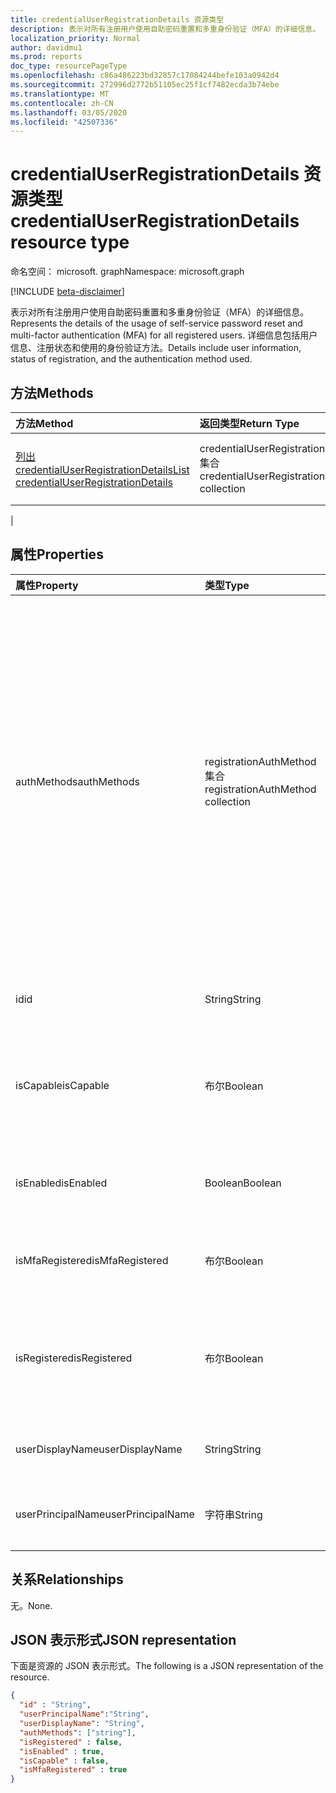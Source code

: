 ```yaml
---
title: credentialUserRegistrationDetails 资源类型
description: 表示对所有注册用户使用自助密码重置和多重身份验证（MFA）的详细信息。
localization_priority: Normal
author: davidmu1
ms.prod: reports
doc_type: resourcePageType
ms.openlocfilehash: c86a486223bd32857c17084244befe103a0942d4
ms.sourcegitcommit: 272996d2772b51105ec25f1cf7482ecda3b74ebe
ms.translationtype: MT
ms.contentlocale: zh-CN
ms.lasthandoff: 03/05/2020
ms.locfileid: "42507336"
---
```

# <a name="credentialuserregistrationdetails-resource-type"></a><span data-ttu-id="d50e3-103">credentialUserRegistrationDetails 资源类型</span><span class="sxs-lookup"><span data-stu-id="d50e3-103">credentialUserRegistrationDetails resource type</span></span>

<span data-ttu-id="d50e3-104">命名空间： microsoft. graph</span><span class="sxs-lookup"><span data-stu-id="d50e3-104">Namespace: microsoft.graph</span></span>

[!INCLUDE [beta-disclaimer](../../includes/beta-disclaimer.md)]

<span data-ttu-id="d50e3-105">表示对所有注册用户使用自助密码重置和多重身份验证（MFA）的详细信息。</span><span class="sxs-lookup"><span data-stu-id="d50e3-105">Represents the details of the usage of self-service password reset and multi-factor authentication (MFA) for all registered users.</span></span> <span data-ttu-id="d50e3-106">详细信息包括用户信息、注册状态和使用的身份验证方法。</span><span class="sxs-lookup"><span data-stu-id="d50e3-106">Details include user information, status of registration, and the authentication method used.</span></span>

## <a name="methods"></a><span data-ttu-id="d50e3-107">方法</span><span class="sxs-lookup"><span data-stu-id="d50e3-107">Methods</span></span>

| <span data-ttu-id="d50e3-108">方法</span><span class="sxs-lookup"><span data-stu-id="d50e3-108">Method</span></span>       | <span data-ttu-id="d50e3-109">返回类型</span><span class="sxs-lookup"><span data-stu-id="d50e3-109">Return Type</span></span> | <span data-ttu-id="d50e3-110">说明</span><span class="sxs-lookup"><span data-stu-id="d50e3-110">Description</span></span> |
|:-------------|:------------|:------------|
| [<span data-ttu-id="d50e3-111">列出 credentialUserRegistrationDetails</span><span class="sxs-lookup"><span data-stu-id="d50e3-111">List credentialUserRegistrationDetails</span></span>](../api/reportroot-list-credentialuserregistrationdetails.md) | <span data-ttu-id="d50e3-112">credentialUserRegistrationDetails 集合</span><span class="sxs-lookup"><span data-stu-id="d50e3-112">credentialUserRegistrationDetails collection</span></span> | <span data-ttu-id="d50e3-113">获取给定租户的[credentialUserRegistrationDetails](../resources/credentialuserregistrationdetails.md)对象的列表。</span><span class="sxs-lookup"><span data-stu-id="d50e3-113">Get a list of [credentialUserRegistrationDetails](../resources/credentialuserregistrationdetails.md) objects for a given tenant.</span></span>
 |

## <a name="properties"></a><span data-ttu-id="d50e3-114">属性</span><span class="sxs-lookup"><span data-stu-id="d50e3-114">Properties</span></span>

| <span data-ttu-id="d50e3-115">属性</span><span class="sxs-lookup"><span data-stu-id="d50e3-115">Property</span></span>     | <span data-ttu-id="d50e3-116">类型</span><span class="sxs-lookup"><span data-stu-id="d50e3-116">Type</span></span>        | <span data-ttu-id="d50e3-117">说明</span><span class="sxs-lookup"><span data-stu-id="d50e3-117">Description</span></span> |
|:-------------|:------------|:------------|
| <span data-ttu-id="d50e3-118">authMethods</span><span class="sxs-lookup"><span data-stu-id="d50e3-118">authMethods</span></span> | <span data-ttu-id="d50e3-119">registrationAuthMethod 集合</span><span class="sxs-lookup"><span data-stu-id="d50e3-119">registrationAuthMethod collection</span></span> | <span data-ttu-id="d50e3-120">表示用户使用的身份验证方法。</span><span class="sxs-lookup"><span data-stu-id="d50e3-120">Represents the authentication method that the user used.</span></span> <span data-ttu-id="d50e3-121">可能的值为`email`： `mobilePhone`、 `officePhone`、 `securityQuestion` 、（仅用于自助密码重置）、 `appNotification` `appCode`、和`alternateMobilePhone` （仅在注册中受支持）。</span><span class="sxs-lookup"><span data-stu-id="d50e3-121">Possible values are: `email`, `mobilePhone`, `officePhone`, `securityQuestion` (only used for self-service password reset), `appNotification`, `appCode`, and `alternateMobilePhone` (supported only in registration).</span></span> |
| <span data-ttu-id="d50e3-122">id</span><span class="sxs-lookup"><span data-stu-id="d50e3-122">id</span></span> | <span data-ttu-id="d50e3-123">String</span><span class="sxs-lookup"><span data-stu-id="d50e3-123">String</span></span> | <span data-ttu-id="d50e3-124">活动的唯一标识符。</span><span class="sxs-lookup"><span data-stu-id="d50e3-124">The unique identifier for the activity.</span></span> <span data-ttu-id="d50e3-125">只读。</span><span class="sxs-lookup"><span data-stu-id="d50e3-125">Read-only.</span></span>|
| <span data-ttu-id="d50e3-126">isCapable</span><span class="sxs-lookup"><span data-stu-id="d50e3-126">isCapable</span></span> | <span data-ttu-id="d50e3-127">布尔</span><span class="sxs-lookup"><span data-stu-id="d50e3-127">Boolean</span></span> | <span data-ttu-id="d50e3-128">指示用户是否已准备好执行自助密码重置或进行 MFA。</span><span class="sxs-lookup"><span data-stu-id="d50e3-128">Indicates whether the user is ready to perform self-service password reset or MFA.</span></span> |
| <span data-ttu-id="d50e3-129">isEnabled</span><span class="sxs-lookup"><span data-stu-id="d50e3-129">isEnabled</span></span> | <span data-ttu-id="d50e3-130">Boolean</span><span class="sxs-lookup"><span data-stu-id="d50e3-130">Boolean</span></span> | <span data-ttu-id="d50e3-131">Indiciates 是否允许用户执行自助密码重置。</span><span class="sxs-lookup"><span data-stu-id="d50e3-131">Indiciates whether the user enabled to perform self-service password reset.</span></span> |
| <span data-ttu-id="d50e3-132">isMfaRegistered</span><span class="sxs-lookup"><span data-stu-id="d50e3-132">isMfaRegistered</span></span> | <span data-ttu-id="d50e3-133">布尔</span><span class="sxs-lookup"><span data-stu-id="d50e3-133">Boolean</span></span> | <span data-ttu-id="d50e3-134">Indiciates 是否为用户注册了 MFA。</span><span class="sxs-lookup"><span data-stu-id="d50e3-134">Indiciates whether the user is registered for MFA.</span></span> |
| <span data-ttu-id="d50e3-135">isRegistered</span><span class="sxs-lookup"><span data-stu-id="d50e3-135">isRegistered</span></span> | <span data-ttu-id="d50e3-136">布尔</span><span class="sxs-lookup"><span data-stu-id="d50e3-136">Boolean</span></span> | <span data-ttu-id="d50e3-137">指示用户是否已将任何身份验证方法注册为自助密码重置。</span><span class="sxs-lookup"><span data-stu-id="d50e3-137">Indicates whether the user has registered any authentication methods for self-service password reset.</span></span> |
| <span data-ttu-id="d50e3-138">userDisplayName</span><span class="sxs-lookup"><span data-stu-id="d50e3-138">userDisplayName</span></span> | <span data-ttu-id="d50e3-139">String</span><span class="sxs-lookup"><span data-stu-id="d50e3-139">String</span></span> | <span data-ttu-id="d50e3-140">提供相应用户的用户名。</span><span class="sxs-lookup"><span data-stu-id="d50e3-140">Provides the user name of the corresponding user.</span></span> |
| <span data-ttu-id="d50e3-141">userPrincipalName</span><span class="sxs-lookup"><span data-stu-id="d50e3-141">userPrincipalName</span></span> | <span data-ttu-id="d50e3-142">字符串</span><span class="sxs-lookup"><span data-stu-id="d50e3-142">String</span></span> | <span data-ttu-id="d50e3-143">提供相应用户的用户主体名称。</span><span class="sxs-lookup"><span data-stu-id="d50e3-143">Provides the user principal name of the corresponding user.</span></span> |

## <a name="relationships"></a><span data-ttu-id="d50e3-144">关系</span><span class="sxs-lookup"><span data-stu-id="d50e3-144">Relationships</span></span>

<span data-ttu-id="d50e3-145">无。</span><span class="sxs-lookup"><span data-stu-id="d50e3-145">None.</span></span>

## <a name="json-representation"></a><span data-ttu-id="d50e3-146">JSON 表示形式</span><span class="sxs-lookup"><span data-stu-id="d50e3-146">JSON representation</span></span>

<span data-ttu-id="d50e3-147">下面是资源的 JSON 表示形式。</span><span class="sxs-lookup"><span data-stu-id="d50e3-147">The following is a JSON representation of the resource.</span></span>

<!-- {
  "blockType": "resource",
  "optionalProperties": [

  ],
  "@odata.type": "microsoft.graph.credentialUserRegistrationDetails",
  "baseType": "",
  "keyProperty": "id"
}-->

```json
{
  "id" : "String",
  "userPrincipalName":"String",
  "userDisplayName": "String",
  "authMethods": ["string"],
  "isRegistered" : false,
  "isEnabled" : true,
  "isCapable" : false,
  "isMfaRegistered" : true
}
```

<!-- uuid: 16cd6b66-4b1a-43a1-adaf-3a886856ed98
2019-02-04 14:57:30 UTC -->
<!-- {
  "type": "#page.annotation",
  "description": "credentialUserRegistrationDetails resource",
  "keywords": "",
  "section": "documentation",
  "tocPath": ""
}-->